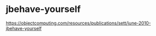 # jbehave-yourself
https://objectcomputing.com/resources/publications/sett/june-2010-jbehave-yourself
